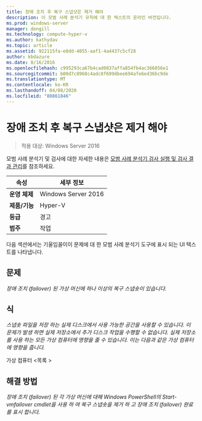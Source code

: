 ```yaml
---
title: 장애 조치 후 복구 스냅샷은 제거 해야
description: 이 모범 사례 분석기 규칙에 대 한 텍스트의 온라인 버전입니다.
ms.prod: windows-server
manager: dongill
ms.technology: compute-hyper-v
ms.author: kathydav
ms.topic: article
ms.assetid: 922115fa-e8dd-4055-aaf1-4a4437c5cf28
author: kbdazure
ms.date: 8/16/2016
ms.openlocfilehash: c995293ca67b4cad0837affa854fb4ac366856e1
ms.sourcegitcommit: b00d7c8968c4adc8f699dbee694afe6ed36bc9de
ms.translationtype: MT
ms.contentlocale: ko-KR
ms.lasthandoff: 04/08/2020
ms.locfileid: "80861846"
---
```

# <a name="recovery-snapshots-should-be-removed-after-failover"></a>장애 조치 후 복구 스냅샷은 제거 해야

>적용 대상: Windows Server 2016

모범 사례 분석기 및 검사에 대한 자세한 내용은 [모범 사례 분석기 검사 실행 및 검사 결과 관리](https://go.microsoft.com/fwlink/p/?LinkID=223177)를 참조하세요.  
  
|속성|세부 정보|  
|-|-|  
|**운영 체제**|Windows Server 2016| 
|**제품/기능**|Hyper-V|  
|**등급**|경고|  
|**범주**|작업|  
  
다음 섹션에서는 기울임꼴이이 문제에 대 한 모범 사례 분석기 도구에 표시 되는 UI 텍스트를 나타냅니다.  
  
## <a name="issue"></a>**문제**  
*장애 조치 (failover) 된 가상 머신에 하나 이상의 복구 스냅숏이 있습니다.*  
  
## <a name="impact"></a>**식**  
*스냅숏 파일을 저장 하는 실제 디스크에서 사용 가능한 공간을 사용할 수 있습니다. 이 문제가 발생 하면 실제 저장소에서 추가 디스크 작업을 수행할 수 없습니다. 실제 저장소를 사용 하는 모든 가상 컴퓨터에 영향을 줄 수 있습니다. 이는 다음과 같은 가상 컴퓨터에 영향을 줍니다.*  
  
가상 컴퓨터 \<목록 >  
  
## <a name="resolution"></a>**해결 방법**  
*장애 조치 (failover) 된 각 가상 머신에 대해 Windows PowerShell의 Start-vmfailover cmdlet을 사용 하 여 복구 스냅숏을 제거 하 고 장애 조치 (failover) 완료를 표시 합니다.*  
  


